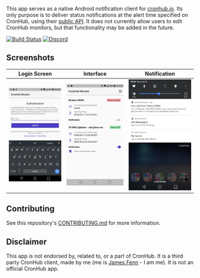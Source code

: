 This app serves as a native Android notification client for [cronhub.io](https://cronhub.io/). Its only purpose is to deliver status notifications at the alert time specified on CronHub, using their [public API](https://docs.cronhub.io/public-api.html). It does not currently allow users to edit CronHub monitors, but that functionality may be added in the future.

[![Build Status](https://travis-ci.com/fennifith/Cronhub-Monitor.svg?branch=master)](https://travis-ci.com/fennifith/Cronhub-Monitor)
[![Discord](https://img.shields.io/discord/514625116706177035.svg)](https://discord.gg/VgJwGua)

## Screenshots

|Login Screen|Interface|Notification|
|-----|-----|-----|
|![img](./.github/images/login.png?raw=true)|![img](./.github/images/interface.png?raw=true)|![img](./.github/images/notification.png?raw=true)|

## Contributing

See this repository's [CONTRIBUTING.md](./.github/CONTRIBUTING.md) for more information.

## Disclaimer

This app is not endorsed by, related to, or a part of CronHub. It is a third party CronHub client, made by me (me is [James Fenn](https://jfenn.me/) - I am me). It is not an official CronHub app.
